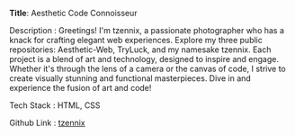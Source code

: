 **Title**: Aesthetic Code Connoisseur

Description : Greetings! I'm tzennix, a passionate photographer who has a knack for crafting elegant web experiences. Explore my three public repositories: Aesthetic-Web, TryLuck, and my namesake tzennix. Each project is a blend of art and technology, designed to inspire and engage. Whether it's through the lens of a camera or the canvas of code, I strive to create visually stunning and functional masterpieces. Dive in and experience the fusion of art and code!

Tech Stack : HTML, CSS

Github Link : [tzennix](https://github.com/tzennix)

